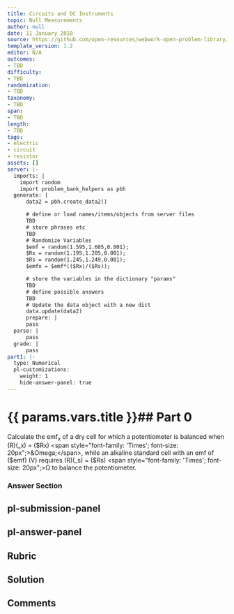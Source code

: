 ```yaml
---
title: Circuits and DC Instruments
topic: Null Measurements
author: null
date: 11 January 2018
source: https://github.com/open-resources/webwork-open-problem-library/tree/master/Contrib/BrockPhysics/College_Physics_Urone/21.Circuits_and_DC_Instruments/21-05.Null_Measurements/NU_U17_21_05_002.pg
template_version: 1.2
editor: N/A
outcomes:
- TBD
difficulty:
- TBD
randomization:
- TBD
taxonomy:
- TBD
span:
- TBD
length:
- TBD
tags:
- electric
- circuit
- resistor
assets: []
server: |-
  imports: |
    import random
    import problem_bank_helpers as pbh
  generate: |
      data2 = pbh.create_data2()

      # define or load names/items/objects from server files
      TBD
      # store phrases etc
      TBD
      # Randomize Variables
      $emf = random(1.595,1.605,0.001);
      $Rx = random(1.195,1.205,0.001);
      $Rs = random(1.245,1.249,0.001);
      $emfx = $emf*(($Rx)/($Rs));

      # store the variables in the dictionary "params"
      TBD
      # define possible answers
      TBD
      # Update the data object with a new dict
      data.update(data2)
      prepare: |
      pass
  parse: |
      pass
  grade: |
      pass
part1: |-
  type: Numerical
  pl-customizations:
    weight: 1
    hide-answer-panel: true
---
```


# {{ params.vars.title }}## Part 0 
Calculate the emf<sub>x</sub> of a dry cell for which a potentiometer is balanced when (R)(_x) = ($Rx) <span style="font-family: 'Times'; font-size: 20px";>&Omega;</span>, while an alkaline standard cell with an emf of ($emf) (V) requires (R)(_s) = ($Rs) <span style="font-family: 'Times'; font-size: 20px";>&Omega;</span> to balance the potentiometer. 


### Answer Section 


## pl-submission-panel 


## pl-answer-panel 


## Rubric 


## Solution 


## Comments 



